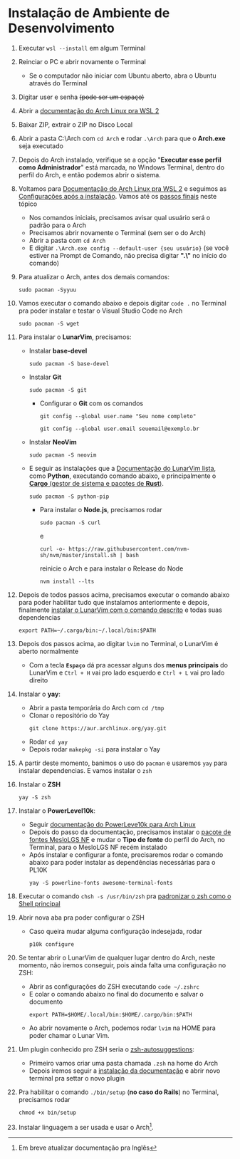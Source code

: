 # Instalação de Ambiente de Desenvolvimento

1. Executar ```wsl --install``` em algum Terminal

2. Reinciar o PC e abrir novamente o Terminal
    - Se o computador não iniciar com Ubuntu aberto, abra o Ubuntu através do Terminal

3. Digitar user e senha ~~(pode ser um espaço)~~

4. Abrir a [documentação do Arch Linux pra WSL 2][def]

5. Baixar ZIP, extrair o ZIP no Disco Local

6. Abrir a pasta C:\Arch com ```cd Arch``` e rodar ```.\Arch``` para que o **Arch.exe** seja executado

7. Depois do Arch instalado, verifique se a opção "**Executar esse perfil como Administrador**" está marcada, no Windows Terminal, dentro do perfil do Arch, e então podemos abrir o sistema.

8. Voltamos para [Documentação do Arch Linux pra WSL 2][def] e seguimos as [Configurações após a instalação][def2]. Vamos até os [passos finais][def8] neste tópico
    - Nos comandos iniciais, precisamos avisar qual usuário será o padrão para o Arch
    - Precisamos abrir novamente o Terminal (sem ser o do Arch)
    - Abrir a pasta com ```cd Arch```
    - E digitar ```.\Arch.exe config --default-user {seu usuário}``` (se você estiver na Prompt de Comando, não precisa digitar **".\\"** no início do comando)

9. Para atualizar o Arch, antes dos demais comandos:
    ```shell
    sudo pacman -Syyuu
    ```

10. Vamos executar o comando abaixo e depois digitar ```code .``` no Terminal pra poder instalar e testar o Visual Studio Code no Arch
    ```shell
    sudo pacman -S wget
    ```

11. Para instalar o **LunarVim**, precisamos:
    - Instalar **base-devel**
        ```shell
        sudo pacman -S base-devel
        ```
    - Instalar **Git**
        ```shell
        sudo pacman -S git
        ```
        - Configurar o **Git** com os comandos
             ```shell
             git config --global user.name "Seu nome completo"
             ```
             ```shell
             git config --global user.email seuemail@exemplo.br
             ```
    - Instalar **NeoVim**
        ```shell
        sudo pacman -S neovim
        ```
    - E seguir as instalações que a [Documentação do LunarVim lista][def3], como **Python**, executando comando abaixo, e principalmente o [**Cargo** (gestor de sistema e pacotes de **Rust**)][def7].
        ```shell
        sudo pacman -S python-pip
        ```
        - Para instalar o **Node.js**, precisamos rodar
            ```shell
            sudo pacman -S curl
            ```
            e
            ```shell
            curl -o- https://raw.githubusercontent.com/nvm-sh/nvm/master/install.sh | bash
            ```
            reinicie o Arch e para instalar o Release do Node
            ```shell
            nvm install --lts
            ```

12. Depois de todos passos acima, precisamos executar o comando abaixo para poder habilitar tudo que instalamos anteriormente e depois, finalmente [instalar o LunarVim com o comando descrito][def9] e todas suas dependencias
    ```shell
    export PATH=~/.cargo/bin:~/.local/bin:$PATH
    ```

13. Depois dos passos acima, ao digitar ```lvim``` no Terminal, o LunarVim é aberto normalmente
    - Com a tecla **```Espaço```** dá pra acessar alguns dos **menus principais** do LunarVim e ```Ctrl + H``` vai pro lado esquerdo e ```Ctrl + L``` vai pro lado direito

14. Instalar o **yay**:
    - Abrir a pasta temporária do Arch com ```cd /tmp```
    - Clonar o repositório do Yay
        ```shell
        git clone https://aur.archlinux.org/yay.git
        ```
    - Rodar ```cd yay```
    - Depois rodar ```makepkg -si``` para instalar o Yay

15. A partir deste momento, banimos o uso do ```pacman``` e usaremos ```yay``` para instalar dependencias. E vamos instalar o ```zsh```

16. Instalar o **ZSH**
    ```shell
    yay -S zsh
    ```

17. Instalar o **PowerLevel10k**:
    - Seguir [documentação do PowerLeve10k para Arch Linux][def4]
    - Depois do passo da documentação, precisamos instalar o [pacote de fontes MesloLGS NF][def10] e mudar o **Tipo de fonte** do perfil do Arch, no Terminal, para o MesloLGS NF recém instalado
    - Após instalar e configurar a fonte, precisaremos rodar o comando abaixo para poder instalar as dependências necessárias para o PL10K
        ```shell
        yay -S powerline-fonts awesome-terminal-fonts
        ```

18. Executar o comando ```chsh -s /usr/bin/zsh``` pra [padronizar o zsh como o Shell principal][def5]

19. Abrir nova aba pra poder configurar o ZSH
    - Caso queira mudar alguma configuração indesejada, rodar
        ```shell
        p10k configure
        ```

20. Se tentar abrir o LunarVim de qualquer lugar dentro do Arch, neste momento, não iremos conseguir, pois ainda falta uma configuração no ZSH:
    - Abrir as configurações do ZSH executando ```code ~/.zshrc```
    - E colar o comando abaixo no final do documento e salvar o documento
        ```shell
        export PATH=$HOME/.local/bin:$HOME/.cargo/bin:$PATH
        ```
    - Ao abrir novamente o Arch, podemos rodar ```lvim``` na HOME para poder chamar o Lunar Vim.

21. Um plugin conhecido pro ZSH seria o [zsh-autosuggestions][def6]:
    - Primeiro vamos criar uma pasta chamada ```.zsh``` na home do Arch
    - Depois iremos seguir a [instalação da documentação][def6] e abrir novo terminal pra settar o novo plugin

22. Pra habilitar o comando ```./bin/setup``` (**no caso do Rails**) no Terminal, precisamos rodar
    ```shell
    chmod +x bin/setup
    ```

23. Instalar linguagem a ser usada e usar o Arch[^1].

[^1]: Em breve atualizar documentação pra Inglês

[def]: https://wsldl-pg.github.io/ArchW-docs/locale/pt-BR/How-to-Setup/
[def2]: https://wsldl-pg.github.io/ArchW-docs/locale/pt-BR/How-to-Setup/#configura%C3%A7%C3%A3o-ap%C3%B3s-a-instala%C3%A7%C3%A3o
[def3]: https://www.lunarvim.org/docs/installation#prerequisites
[def4]: https://github.com/romkatv/powerlevel10k#arch-linux
[def5]: https://github.com/ohmyzsh/ohmyzsh/wiki/Installing-ZSH
[def6]: https://github.com/zsh-users/zsh-autosuggestions/blob/master/INSTALL.md#manual-git-clone
[def7]: https://www.rust-lang.org/tools/install
[def8]: https://wsldl-pg.github.io/ArchW-docs/locale/pt-BR/How-to-Setup/#inicializar-o-chaveiro
[def9]: https://www.lunarvim.org/docs/installation#release
[def10]: https://github.com/romkatv/powerlevel10k#manual-font-installation
